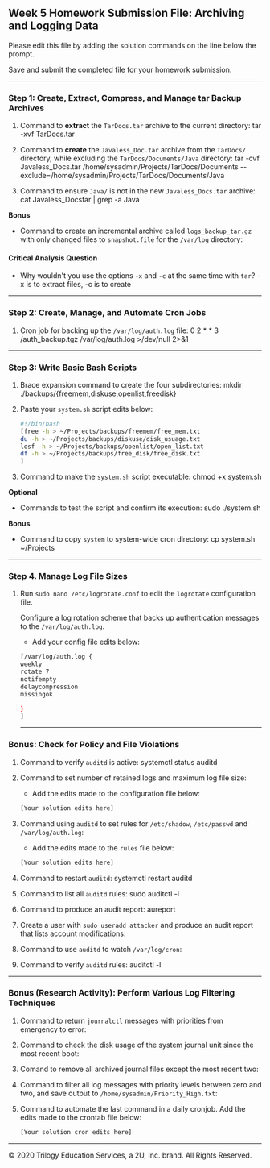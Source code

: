 ## Week 5 Homework Submission File: Archiving and Logging Data

Please edit this file by adding the solution commands on the line below the prompt.

Save and submit the completed file for your homework submission.

---

### Step 1: Create, Extract, Compress, and Manage tar Backup Archives

1. Command to **extract** the `TarDocs.tar` archive to the current directory: tar -xvf TarDocs.tar

2. Command to **create** the `Javaless_Doc.tar` archive from the `TarDocs/` directory, while excluding the `TarDocs/Documents/Java` directory: tar -cvf Javaless_Docs.tar /home/sysadmin/Projects/TarDocs/Documents --exclude=/home/sysadmin/Projects/TarDocs/Documents/Java


3. Command to ensure `Java/` is not in the new `Javaless_Docs.tar` archive: cat Javaless_Docstar | grep -a Java

**Bonus** 
- Command to create an incremental archive called `logs_backup_tar.gz` with only changed files to `snapshot.file` for the `/var/log` directory:

#### Critical Analysis Question

- Why wouldn't you use the options `-x` and `-c` at the same time with `tar`? -x is to extract files, -c is to create

---

### Step 2: Create, Manage, and Automate Cron Jobs

1. Cron job for backing up the `/var/log/auth.log` file: 0 2 * * 3 /auth_backup.tgz /var/log/auth.log  >/dev/null 2>&1


---

### Step 3: Write Basic Bash Scripts

1. Brace expansion command to create the four subdirectories: mkdir ./backups/{freemem,diskuse,openlist,freedisk}

2. Paste your `system.sh` script edits below:

    ```bash
    #!/bin/bash
    [free -h > ~/Projects/backups/freemem/free_mem.txt
    du -h > ~/Projects/backups/diskuse/disk_usuage.txt
    losf -h > ~/Projects/backups/openlist/open_list.txt
    df -h > ~/Projects/backups/free_disk/free_disk.txt
    ]
    ```

3. Command to make the `system.sh` script executable: chmod +x system.sh 

**Optional**
- Commands to test the script and confirm its execution: sudo ./system.sh

**Bonus**
- Command to copy `system` to system-wide cron directory: cp system.sh ~/Projects

---

### Step 4. Manage Log File Sizes
 
1. Run `sudo nano /etc/logrotate.conf` to edit the `logrotate` configuration file. 

    Configure a log rotation scheme that backs up authentication messages to the `/var/log/auth.log`.

    - Add your config file edits below:

    ```bash
    [/var/log/auth.log {
    weekly
    rotate 7
    notifempty
    delaycompression
    missingok

    }
    ]
    ```
    ---

### Bonus: Check for Policy and File Violations

1. Command to verify `auditd` is active: systemctl status auditd

2. Command to set number of retained logs and maximum log file size:

    - Add the edits made to the configuration file below:

    ```bash
    [Your solution edits here]
    ```

3. Command using `auditd` to set rules for `/etc/shadow`, `/etc/passwd` and `/var/log/auth.log`:


    - Add the edits made to the `rules` file below:

    ```bash
    [Your solution edits here]
    ```

4. Command to restart `auditd`: systemctl restart auditd

5. Command to list all `auditd` rules: sudo auditctl -l

6. Command to produce an audit report: aureport

7. Create a user with `sudo useradd attacker` and produce an audit report that lists account modifications:

8. Command to use `auditd` to watch `/var/log/cron`:

9. Command to verify `auditd` rules: auditctl -l

---

### Bonus (Research Activity): Perform Various Log Filtering Techniques

1. Command to return `journalctl` messages with priorities from emergency to error:

1. Command to check the disk usage of the system journal unit since the most recent boot:

1. Comand to remove all archived journal files except the most recent two:


1. Command to filter all log messages with priority levels between zero and two, and save output to `/home/sysadmin/Priority_High.txt`:

1. Command to automate the last command in a daily cronjob. Add the edits made to the crontab file below:

    ```bash
    [Your solution cron edits here]
    ```

---
© 2020 Trilogy Education Services, a 2U, Inc. brand. All Rights Reserved.
